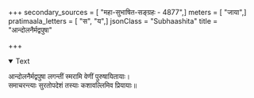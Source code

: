 +++
secondary_sources = [ "महा-सुभाषित-सङ्ग्रहः - 4877",]
meters = [ "जाया",]
pratimaala_letters = [ "स", "य",]
jsonClass = "Subhaashita"
title = "आन्दोलनैर्मद्वपुषा"

+++

<details open><summary>Text</summary>

आन्दोलनैर्मद्वपुषा लगन्तीं स्मरामि वेणीं पुरुषायितायाः।  
समाचरन्त्याः सुरतोपदेशं तस्याः कशावल्लिमिव प्रियायाः॥
</details>
